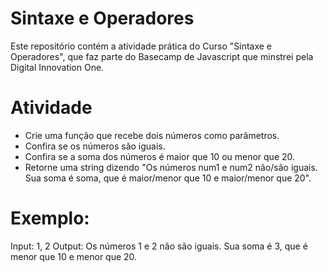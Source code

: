 # Sintaxe e Operadores

Este repositório contém a atividade prática do Curso "Sintaxe e Operadores", que faz parte do Basecamp de Javascript que minstrei pela Digital Innovation One.

# Atividade

- Crie uma função que recebe dois números como parâmetros.
- Confira se os números são iguais.
- Confira se a soma dos números é maior que 10 ou menor que 20.
-   Retorne uma string dizendo "Os números num1 e num2 não/são iguais. Sua soma é soma, que é maior/menor que 10 e maior/menor que 20".

# Exemplo:

Input: 1, 2
Output: Os números 1 e 2 não são iguais. Sua soma é 3, que é menor que 10 e menor que 20.